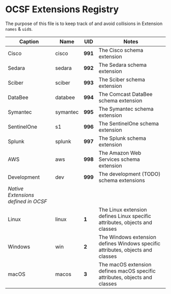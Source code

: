 # OCSF Extensions Registry
The purpose of this file is to keep track of and avoid collisions in Extension `names` & `uid`s.

| Caption     | Name     | UID | Notes |
|-------------|----------|-----|-------|
| Cisco       | cisco    | **991** | The Cisco schema extension |
| Sedara      | sedara   | **992** | The Sedara schema extension |
| Sciber      | sciber   | **993** | The Sciber schema extension |
| DataBee     | databee  | **994** | The Comcast DataBee schema extension |
| Symantec    | symantec | **995** | The Symantec schema extension |
| SentinelOne | s1       | **996** | The SentinelOne schema extension |
| Splunk      | splunk   | **997** | The Splunk schema extension |
| AWS         | aws      | **998** | The Amazon Web Services schema extension |
| Development | dev      | **999** | The development (TODO) schema extensions |
| _Native Extensions defined in OCSF_ |
| Linux       | linux    | **1** | The Linux extension defines Linux specific attributes, objects and classes |
| Windows     | win      | **2** | The Windows extension defines Windows specific attributes, objects and classes |
| macOS       | macos    | **3** | The macOS extension defines macOS specific attributes, objects and classes |
